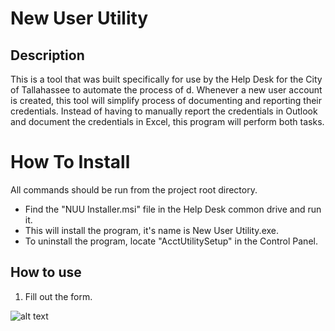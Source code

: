 # New User Utility

## Description
This is a tool that was built specifically for use by the Help Desk for the City of Tallahassee to automate the process of d. Whenever a new user account is created, this tool will simplify process of documenting and reporting their credentials. Instead of having to manually report the credentials in Outlook and document the credentials in Excel, this program will perform both tasks.  

# How To Install
All commands should be run from the project root directory.
- Find the "NUU Installer.msi" file in the Help Desk common drive and run it. 
- This will install the program, it's name is New User Utility.exe. 
- To uninstall the program, locate "AcctUtilitySetup" in the Control Panel.  

## How to use
1. Fill out the form. 


![alt text](https://i.imgur.com/Qs26j7Xl.png)
